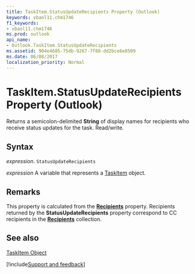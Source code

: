 ```yaml
---
title: TaskItem.StatusUpdateRecipients Property (Outlook)
keywords: vbaol11.chm1746
f1_keywords:
- vbaol11.chm1746
ms.prod: outlook
api_name:
- Outlook.TaskItem.StatusUpdateRecipients
ms.assetid: 904e4685-75db-9267-7f88-dd2bce6e8509
ms.date: 06/08/2017
localization_priority: Normal
---
```



# TaskItem.StatusUpdateRecipients Property (Outlook)

Returns a semicolon-delimited  **String** of display names for recipients who receive status updates for the task. Read/write.


## Syntax

_expression_. `StatusUpdateRecipients`

_expression_ A variable that represents a [TaskItem](./Outlook.TaskItem.md) object.


## Remarks

This property is calculated from the  **[Recipients](Outlook.TaskItem.Recipients.md)** property. Recipients returned by the **StatusUpdateRecipients** property correspond to CC recipients in the **[Recipients](Outlook.Recipients.md)** collection.


## See also


[TaskItem Object](Outlook.TaskItem.md)

[!include[Support and feedback](~/includes/feedback-boilerplate.md)]